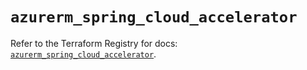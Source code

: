 # `azurerm_spring_cloud_accelerator`

Refer to the Terraform Registry for docs: [`azurerm_spring_cloud_accelerator`](https://registry.terraform.io/providers/hashicorp/azurerm/3.89.0/docs/resources/spring_cloud_accelerator).
